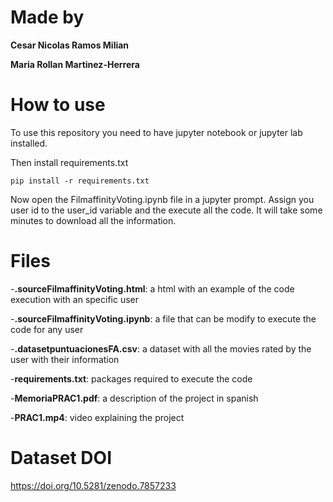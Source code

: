 # Made by
**Cesar Nicolas Ramos Milian**

**Maria Rollan Martinez-Herrera**


# How to use
To use this repository you need to have jupyter notebook or jupyter lab installed.

Then install requirements.txt

```
pip install -r requirements.txt
```

Now open the FilmaffinityVoting.ipynb file in a jupyter prompt. Assign you user id to the user_id variable and the execute all the code. It will take some minutes to download all the information.

# Files
-**.sourceFilmaffinityVoting.html**: a html with an example of the code execution with an specific user

-**.sourceFilmaffinityVoting.ipynb**: a file that can be modify to execute the code for any user

-**.datasetpuntuacionesFA.csv**: a dataset with all the movies rated by the user with their information

-**requirements.txt**: packages required to execute the code

-**MemoriaPRAC1.pdf**: a description of the project in spanish

-**PRAC1.mp4**: video explaining the project

# Dataset DOI
https://doi.org/10.5281/zenodo.7857233



